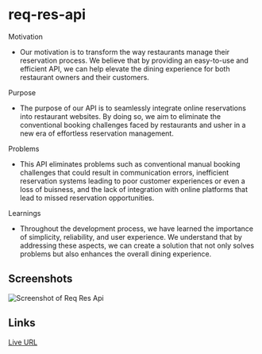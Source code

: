 # req-res-api

Motivation
- Our motivation is to transform the way restaurants manage their reservation process. We believe that by providing an easy-to-use and efficient API, we can help elevate the dining experience for both restaurant owners and their customers.

Purpose
- The purpose of our API is to seamlessly integrate online reservations into restaurant websites. By doing so, we aim to eliminate the conventional booking challenges faced by restaurants and usher in a new era of effortless reservation management.

Problems
- This API eliminates problems such as conventional manual booking challenges that could result in communication errors, inefficient reservation systems leading to poor customer experiences or even a loss of buisness, and the lack of integration with online platforms that lead to missed reservation opportunities. 


Learnings
- Throughout the development process, we have learned the importance of simplicity, reliability, and user experience. We understand that by addressing these aspects, we can create a solution that not only solves problems but also enhances the overall dining experience.

## Screenshots
![Screenshot of Req Res Api](./images/logo-maker.png)


## Links
[Live URL](https://HEROKU-URL-HERE)